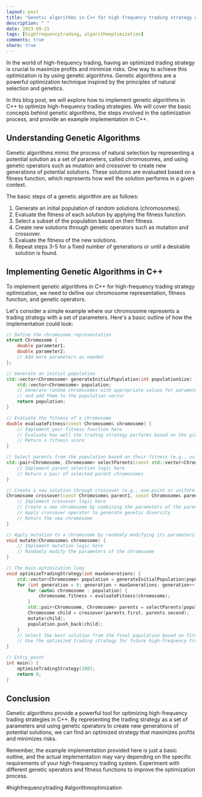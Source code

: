 ```yaml
---
layout: post
title: "Genetic algorithms in C++ for high-frequency trading strategy optimization"
description: " "
date: 2023-09-21
tags: [highfrequencytrading, algorithmoptimization]
comments: true
share: true
---
```


In the world of high-frequency trading, having an optimized trading strategy is crucial to maximize profits and minimize risks. One way to achieve this optimization is by using genetic algorithms. Genetic algorithms are a powerful optimization technique inspired by the principles of natural selection and genetics.

In this blog post, we will explore how to implement genetic algorithms in C++ to optimize high-frequency trading strategies. We will cover the basic concepts behind genetic algorithms, the steps involved in the optimization process, and provide an example implementation in C++.

## Understanding Genetic Algorithms

Genetic algorithms mimic the process of natural selection by representing a potential solution as a set of parameters, called chromosomes, and using genetic operators such as mutation and crossover to create new generations of potential solutions. These solutions are evaluated based on a fitness function, which represents how well the solution performs in a given context.

The basic steps of a genetic algorithm are as follows:

1. Generate an initial population of random solutions (chromosomes).
2. Evaluate the fitness of each solution by applying the fitness function.
3. Select a subset of the population based on their fitness.
4. Create new solutions through genetic operators such as mutation and crossover.
5. Evaluate the fitness of the new solutions.
6. Repeat steps 3-5 for a fixed number of generations or until a desirable solution is found.

## Implementing Genetic Algorithms in C++

To implement genetic algorithms in C++ for high-frequency trading strategy optimization, we need to define our chromosome representation, fitness function, and genetic operators.

Let's consider a simple example where our chromosome represents a trading strategy with a set of parameters. Here's a basic outline of how the implementation could look:

```cpp
// Define the chromosome representation
struct Chromosome {
    double parameter1;
    double parameter2;
    // Add more parameters as needed
};

// Generate an initial population
std::vector<Chromosome> generateInitialPopulation(int populationSize) {
    std::vector<Chromosome> population;
    // Generate random chromosomes with appropriate values for parameters
    // and add them to the population vector
    return population;
}

// Evaluate the fitness of a chromosome
double evaluateFitness(const Chromosome& chromosome) {
    // Implement your fitness function here
    // Evaluate how well the trading strategy performs based on the given parameters
    // Return a fitness score
}

// Select parents from the population based on their fitness (e.g., using tournament selection or roulette wheel selection)
std::pair<Chromosome, Chromosome> selectParents(const std::vector<Chromosome>& population) {
    // Implement parent selection logic here
    // Return a pair of selected parent chromosomes
}

// Create a new solution through crossover (e.g., one-point or uniform crossover)
Chromosome crossover(const Chromosome& parent1, const Chromosome& parent2) {
    // Implement crossover logic here
    // Create a new chromosome by combining the parameters of the parents
    // Apply crossover operator to generate genetic diversity
    // Return the new chromosome
}

// Apply mutation to a chromosome by randomly modifying its parameters
void mutate(Chromosome& chromosome) {
    // Implement mutation logic here
    // Randomly modify the parameters of the chromosome
}

// The main optimization loop
void optimizeTradingStrategy(int maxGenerations) {
    std::vector<Chromosome> population = generateInitialPopulation(populationSize);
    for (int generation = 0; generation < maxGenerations; generation++) {
        for (auto& chromosome : population) {
            chromosome.fitness = evaluateFitness(chromosome);
        }
        std::pair<Chromosome, Chromosome> parents = selectParents(population);
        Chromosome child = crossover(parents.first, parents.second);
        mutate(child);
        population.push_back(child);
    }
    // Select the best solution from the final population based on fitness
    // Use the optimized trading strategy for future high-frequency trading activities
}

// Entry point
int main() {
    optimizeTradingStrategy(100);
    return 0;
}
```

## Conclusion

Genetic algorithms provide a powerful tool for optimizing high-frequency trading strategies in C++. By representing the trading strategy as a set of parameters and using genetic operators to create new generations of potential solutions, we can find an optimized strategy that maximizes profits and minimizes risks.

Remember, the example implementation provided here is just a basic outline, and the actual implementation may vary depending on the specific requirements of your high-frequency trading system. Experiment with different genetic operators and fitness functions to improve the optimization process.

#highfrequencytrading #algorithmoptimization
